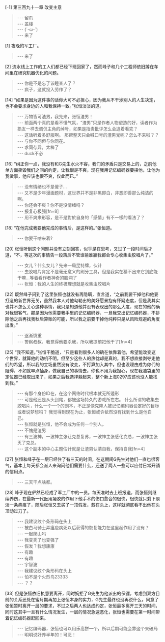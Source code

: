 
[-1] 第三百九十一章 改变主意
>--- 留爪<br>
>--- 盖楼<br>
>--- (´-ω-`)<br>
>--- 来了<br>

[1] 夜晚的军工厂。
>--- 来了<br>

[2] 流水线上工作的工人们都已经下班回家了，然而峰子和几个工程师依旧蹲在车间里在研究机器优化的问题。
>--- 你是不是忘了该睡某人了？<br>
>--- 疯子，这就投入劳作了？<br>

[14] “如果是因为这件事的话你大可不必担心，因为我从不干涉别人的人生决定，也不会要求身边的人和我保持一致。”张恒淡淡的道。
>--- 万物皆可渣男，我先来，张恒渣男！<br>
>--- 前面两个真的是看不懂气氛，“渣男”只是作者人物塑造的好，读者作为损友一样去调侃主角的绰号，如果是指责批评怎么会追着看完？<br>
>--- 这话听着多舒服啊。
那帮整天只会喊口号的渣男党呢？怎么不来啦？？<br>
>--- 与你不同但与你同在。<br>
>--- 求同存异，太棒了<br>
>--- duck不必<br>

[16] “纠正你一点，我没有和G先生水火不容，我们的矛盾只是交易上的，之前他单方面撕毁我们之间的约定，让我很是不爽，现在我用记忆编码器要挟他，让他为我做事，他应该也很不爽，仅此而已。”
>--- 没有情绪也不是傻子…<br>
>--- 又不是少年漫画题材，这世界并不是非黑即白，非恶即善那么纯洁的啊。<br>
>--- 你还会不爽？你不是没情绪吗？<br>
>--- 报复心极强[fn=8]<br>
>--- 用不爽來形容，是不是對於自身的「感情」有不一樣的看法了？<br>

[18] “在他完成我要他完成的事情后，是这样的。”张恒道。
>--- 你要干啥来着?<br>

[20] 张恒听到这个问题并没有立刻回答，似乎是在思考，又过了一段时间后才道，“不，等这次的事情告一段落后不管谁输谁赢我都会专心收集虫胶唱片了。”
>--- 女儿？什么女儿？先来一局昆特牌，伙计<br>
>--- 虫胶唱片肯定不是毫无意义的刷分工具，但是我实在猜不出来它到底能干嘛...等着看作者神奇的脑洞了<br>
>--- 张恒：我的人生的终极理想就是收集虫胶唱片<br>

[22] 既然峰子问到了这里张恒也就没有再隐瞒，直言道，“之前我要干掉他和他要打造的新世界无关，虽然我本人对他勾勒出的美好愿景抱有怀疑态度，但是我其实也并不怎么关心这种事情，我只是知道他并没有表现出的那么大度，现在的他的确对我很客气，那是因为他需要我手里的记忆编码器，一旦我交出记忆编码器，不排除他之后再找我秋后算账的可能，所以我之前要干掉他纯粹只是从风险规避的角度出发。”
>--- 逐渐慎重<br>
>--- 警察叔叔，我觉得他要杀我，所以我提前把他干了[fn=4]<br>

[25] “我不知道，”张恒干脆道，“只是看到很多人的确在依靠着他，希望能改变这个世界，就算他的动机不明，但至少这些人的热忱却是真的，我不想直接剥夺走他们的希望，所以我的立场虽然没有改变，不打算加入其中，但也没理由成为你们的阻碍，不如就早点抽身，做我自己的事情去，你也不用为我担心，现在我脑袋里的定位器已经取出来了，如果之后我选择躲起来，整个新上海0297应该也没人能找到我。”
>--- 有那个身份ID在，在这个网络时代根本就无所遁形<br>
>--- 可是他还是从头到尾，都被这场持久的游戏所左右。
什么所谓的收集虫胶唱片，什么一个一个的副本，不正是像克隆人被记忆编码器设定好的目标或者说梦想吗？
我觉得到现在为止，张恒或许依然没有找到什么是他自己。<br>
>--- 张恒就是张恒，他不会成为任何一个别人。<br>
>--- 不愧是渣男<br>
>--- 有三波神，一波神主张让克总复苏，一波神主张感化克总，一波神主张灭了克总。<br>
>--- 这个副本的中心主题估计就是让渣男认清自我，保持自我[fn=4]<br>

[27] 张恒和峰子在一层已经住了有三天的时间，在这期间G先生对他们一直也很客气，基本上每天都会派人来询问他们需要什么，还送了两人一些可以应付日常开销的信用点。
>--- 三天干点啥都。<br>

[28] 峰子现在俨然已经成了军工厂中的一员，每天准时去上班报道，而张恒则继续养伤，在最新一代医用凝胶的作用下他手术的伤口愈合的很快，很快就只剩下淡淡一条疤痕了，随后张恒又去买了一顶假发，戴在头上，这样就彻底看不出他在头顶动过刀了。
>--- 我建议纹个条形码在头上<br>
>--- 被白马骑士弄瘟疫病死以后获得的恢复能力在这里起作用了没有？<br>
>--- 一起爬山吗<br>
>--- 我变秃了也变强了<br>
>--- 假发？我想康康<br>
>--- 有趣<br>
>--- 有趣<br>
>--- 宇智波<br>
>--- 我建议纹个条形码在头上<br>
>--- 怕不是个火烈鸟23333<br>
>--- ？？<br>

[33] 但是张恒依旧执意要离开，同时婉拒了G先生为他派出的保镖，考虑到双方目前的关系还处在蜜月期再加上张恒本身的实力，G先生最终也没再说什么，同意了张恒暂时离开一层的要求，不过之后两人也达成约定，张恒最多离开三天的时间，同时这其中一旦有什么情况发生，一层的情况急速恶化，张恒也需要在第一时间带着记忆编码器赶回来。
>--- 记忆编码器，张恒也可以用乐高拼一个，所以后期可能会靠这个来破局<br>
>--- 明明说好养半年的！可恶！<br>
